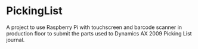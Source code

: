 # PickingList

A project to use Raspberry Pi with touchscreen and barcode scanner in production floor to submit the parts used to Dynamics AX 2009 Picking List journal.
